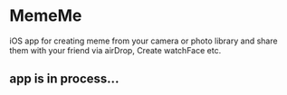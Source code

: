 # MemeMe
iOS app for creating meme from your camera or photo library and share them with your friend via airDrop, Create watchFace etc.

## app is in process...
